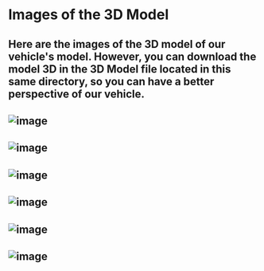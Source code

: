 Images of the 3D Model
====

Here are the images of the 3D model of our vehicle's model. However, you can download the model 3D in the 3D Model file located in this same directory, so you can have a better perspective of our vehicle.
---

![image](https://github.com/user-attachments/assets/55ae5040-df7f-416f-91b3-cd1f56ccffb8)
---
![image](https://github.com/user-attachments/assets/56a16be1-b1c3-440c-9329-030ba3353d92)
---
![image](https://github.com/user-attachments/assets/3d7d27c1-0002-4c7d-a40a-e6f59723ffd2)
---
![image](https://github.com/user-attachments/assets/ecc093a7-8365-4468-a252-d9d352d96657)
---
![image](https://github.com/user-attachments/assets/2ab0b323-c735-494b-9106-31dd3834eb13)
---
![image](https://github.com/user-attachments/assets/9f862bdc-296b-4cf0-83a1-32b6760f9c43)
---


